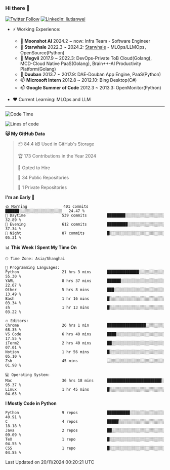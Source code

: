 ### Hi there 👋

[![Twitter Follow](https://img.shields.io/twitter/follow/tianweidut?style=social)](https://twitter.com/tianweidut)
[![Linkedin: liutianwei](https://img.shields.io/badge/-liutianwei-blue?style=flat-square&logo=Linkedin&logoColor=white&link=https://www.linkedin.com/in/liutianwei/)](https://www.linkedin.com/in/liutianwei/)

- ⚡ Working Experience:
  - 🔭 **Moonshot AI**  2024.2 ~ now: Infra Team - Software Engineer
  - 🌱 **Starwhale** 2022.3 ~ 2024.2: [Starwhale](https://github.com/star-whale/starwhale) - MLOps/LLMOps，OpenSource(Python)
  - 🌱 **Megvii** 2017.9 ~ 2022.3: DevOps-Private ToB Cloud(Golang), MCD-Cloud Native PaaS(Golang), Brain++-AI Productivity Platform(Golang)
  - 🌱 **Douban** 2013.7 ~ 2017.9: DAE-Douban App Engine, PaaS(Python)
  - 📫 **Microsoft Intern** 2012.8 ~ 2012.10: Bing Desktop(C#)
  - 📫 **Google Summer of Code** 2012.3 ~ 2013.3: OpenMonitor(Python)

- ❤️ Current Learning: MLOps and LLM

---
<!--START_SECTION:waka-->
![Code Time](http://img.shields.io/badge/Code%20Time-6%2C339%20hrs%204%20mins-blue)

![Lines of code](https://img.shields.io/badge/From%20Hello%20World%20I%27ve%20Written-1.0%20million%20lines%20of%20code-blue)

**🐱 My GitHub Data** 

> 📦 84.4 kB Used in GitHub's Storage 
 > 
> 🏆 173 Contributions in the Year 2024
 > 
> 💼 Opted to Hire
 > 
> 📜 34 Public Repositories 
 > 
> 🔑 1 Private Repositories 
 > 
**I'm an Early 🐤** 

```text
🌞 Morning                401 commits         ██████░░░░░░░░░░░░░░░░░░░   24.47 % 
🌆 Daytime                539 commits         ████████░░░░░░░░░░░░░░░░░   32.89 % 
🌃 Evening                612 commits         █████████░░░░░░░░░░░░░░░░   37.34 % 
🌙 Night                  87 commits          █░░░░░░░░░░░░░░░░░░░░░░░░   05.31 % 
```


📊 **This Week I Spent My Time On** 

```text
🕑︎ Time Zone: Asia/Shanghai

💬 Programming Languages: 
Python                   21 hrs 3 mins       ██████████████░░░░░░░░░░░   55.30 % 
YAML                     8 hrs 37 mins       ██████░░░░░░░░░░░░░░░░░░░   22.67 % 
Other                    5 hrs 8 mins        ███░░░░░░░░░░░░░░░░░░░░░░   13.49 % 
Bash                     1 hr 16 mins        █░░░░░░░░░░░░░░░░░░░░░░░░   03.34 % 
sh                       1 hr 13 mins        █░░░░░░░░░░░░░░░░░░░░░░░░   03.22 % 

🔥 Editors: 
Chrome                   26 hrs 1 min        █████████████████░░░░░░░░   68.35 % 
VS Code                  6 hrs 40 mins       ████░░░░░░░░░░░░░░░░░░░░░   17.55 % 
iTerm2                   2 hrs 40 mins       ██░░░░░░░░░░░░░░░░░░░░░░░   07.01 % 
Notion                   1 hr 56 mins        █░░░░░░░░░░░░░░░░░░░░░░░░   05.10 % 
Zsh                      45 mins             ░░░░░░░░░░░░░░░░░░░░░░░░░   01.98 % 

💻 Operating System: 
Mac                      36 hrs 18 mins      ████████████████████████░   95.37 % 
Linux                    1 hr 45 mins        █░░░░░░░░░░░░░░░░░░░░░░░░   04.63 % 
```

**I Mostly Code in Python** 

```text
Python                   9 repos             ██████████░░░░░░░░░░░░░░░   40.91 % 
C                        4 repos             █████░░░░░░░░░░░░░░░░░░░░   18.18 % 
Java                     2 repos             ██░░░░░░░░░░░░░░░░░░░░░░░   09.09 % 
TeX                      1 repo              █░░░░░░░░░░░░░░░░░░░░░░░░   04.55 % 
CSS                      1 repo              █░░░░░░░░░░░░░░░░░░░░░░░░   04.55 % 
```




 Last Updated on 20/11/2024 00:20:21 UTC
<!--END_SECTION:waka-->
